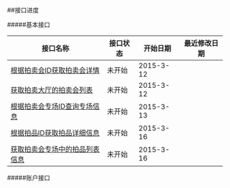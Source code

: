 ##接口进度

#####基本接口

| 接口名称 | 接口状态 | 开始日期 | 最近修改日期 |
|---------|--------|---------|------------|
| [根据拍卖会ID获取拍卖会详情](首页/拍卖会信息相关接口.md#2) |未开始| 2015-3-12| |
| [获取拍卖大厅的拍卖会列表](首页/拍卖会信息相关接口.md#3) |未开始| 2015-3-12| |
| [根据拍卖会专场ID查询专场信息](首页/拍卖会信息相关接口.md#4) |未开始| 2015-3-13| |
| [根据拍品ID获取拍品详细信息](首页/拍品信息相关接口.md#2) |未开始| 2015-3-16| |
| [获取拍卖会专场中的拍品列表信息](首页/拍品信息相关接口.md#3) |未开始| 2015-3-16| |

#####账户接口

